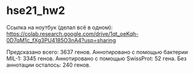 # hse21_hw2
Ссылка на ноутбук (делал всё в одном): https://colab.research.google.com/drive/1qt_oeKqh-0D7qM1c_fXg3PU4185O3nA4?usp=sharing

Предсказано всего: 3637 генов.
Аннотировано с помощью бактерии MIL-1: 3345 генов.
Аннотировано с помощью SwissProt: 52 гена.
Без аннотации осталось: 240 генов.
